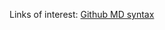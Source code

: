 Links of interest: 
[Github MD syntax](https://docs.github.com/get-started/writing-on-github/getting-started-with-writing-and-formatting-on-github/basic-writing-and-formatting-syntax#relative-links)
